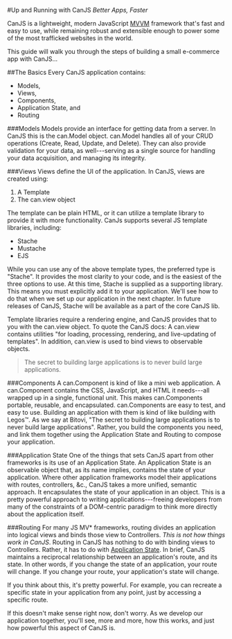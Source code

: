 #Up and Running with CanJS <a name="introduction"></a>
*Better Apps, Faster*

CanJS is a lightweight, modern JavaScript [MVVM](https://en.wikipedia.org/wiki/Model_View_ViewModel) framework that's fast and easy to use, while remaining robust and extensible enough to power some of the most trafficked websites in the world. 

This guide will walk you through the steps of building a small e-commerce app with CanJS... <!-- We should set the context for the rest of the guide because in Setup.md, "PlaceMyOrder" comes out of nowhere. Also, this should get the reader excited about what's to come -->

##The Basics
Every CanJS application contains:

- Models,
- Views,
- Components,
- Application State, and
- Routing

###Models
Models provide an interface for getting data from a server. In CanJS this is the can.Model object. can.Model handles all of your CRUD operations (Create, Read, Update, and Delete). They can also provide validation for your data, as well---serving as a single source for handling your data acquisition, and managing its integrity.

###Views
Views define the UI of the application. In CanJS, views are created using:

1. A Template
2. The can.view object

The template can be plain HTML, or it can utilize a template library to provide it with more functionality. CanJs supports several JS template libraries, including:

- Stache
- Mustache
- EJS

While you can use any of the above template types, the preferred type is "Stache". It provides the most clarity to your code, and is the easiest of the three options to use. At this time, Stache is supplied as a supporting library. This means you must explicitly add it to your application. We'll see how to do that when we set up our application in the next chapter. In future releases of CanJS, Stache will be available as a part of the core CanJS lib.

Template libraries require a rendering engine, and CanJS provides that to you with the can.view object. To quote the CanJS docs: A can.view contains utilities "for loading, processing, rendering, and live-updating of templates". In addition, can.view is used to bind views to observable objects.

> The secret to building large applications is to never build large applications.

###Components
A can.Component is kind of like a mini web application. A can.Component contains the CSS, JavaScript, and HTML it needs---all wrapped up in a single, functional unit. This makes can.Components portable, reusable, and encapsulated. can.Components are easy to test, and easy to use. Building an application with them is kind of like building with Legos&trade;. As we say at Bitovi, "The secret to building large applications is to never build large applications". Rather, you build the components you need, and link them together using the Application State and Routing to compose your application.

###Application State
One of the things that sets CanJS apart from other frameworks is its use of an Application State. An Application State is an observable object that, as its name implies, contains the state of your application. Where other application frameworks model their applications with routes, controllers, &c., CanJS takes a more unified, semantic approach. It encapsulates the state of your application in an object. This is a pretty powerful approach to writing applications---freeing developers from many of the constraints of a DOM-centric paradigm to think more directly about the application itself.

###Routing
For many JS MV* frameworks, routing divides an application into logical views and binds those view to Controllers. *This is not how things work in CanJS*. Routing in CanJS has nothing to do with binding views to Controllers. Rather, it has to do with [Application State](#app-state). In brief, CanJS maintains a reciprocal relationship between an application's route, and its state. In other words, if you change the state of an application, your route will change. If you change your route, your application's state will change.

If you think about this, it's pretty powerful. For example, you can recreate a specific state in your application from any point, just by accessing a specific route.

If this doesn't make sense right now, don't worry. As we develop our application together, you'll see, more and more, how this works, and just how powerful this aspect of CanJS is.